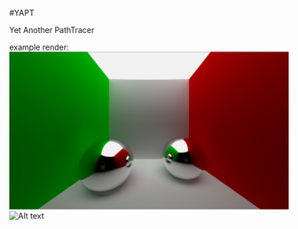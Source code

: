 #YAPT

Yet Another PathTracer

example render:
![Alt text](finalrender.png?raw=true "Final render 12500 samples")
![Alt text](example.gif?raw=true "Example")
